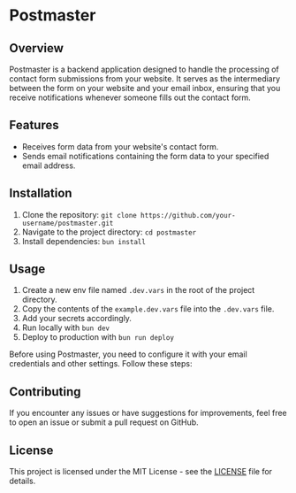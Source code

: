 
# Postmaster

## Overview

Postmaster is a backend application designed to handle the processing of contact form submissions from your website. It serves as the intermediary between the form on your website and your email inbox, ensuring that you receive notifications whenever someone fills out the contact form.

## Features

- Receives form data from your website's contact form.
- Sends email notifications containing the form data to your specified email address.

## Installation

1. Clone the repository: `git clone https://github.com/your-username/postmaster.git`
2. Navigate to the project directory: `cd postmaster`
3. Install dependencies: `bun install`

## Usage

1. Create a new env file named `.dev.vars` in the root of the project directory.
2. Copy the contents of the `example.dev.vars` file into the `.dev.vars` file.
3. Add your secrets accordingly.
4. Run locally with `bun dev`
5. Deploy to production with `bun run deploy`

Before using Postmaster, you need to configure it with your email credentials and other settings. Follow these steps:


## Contributing

If you encounter any issues or have suggestions for improvements, feel free to open an issue or submit a pull request on GitHub.

## License

This project is licensed under the MIT License - see the [LICENSE](LICENSE) file for details.

